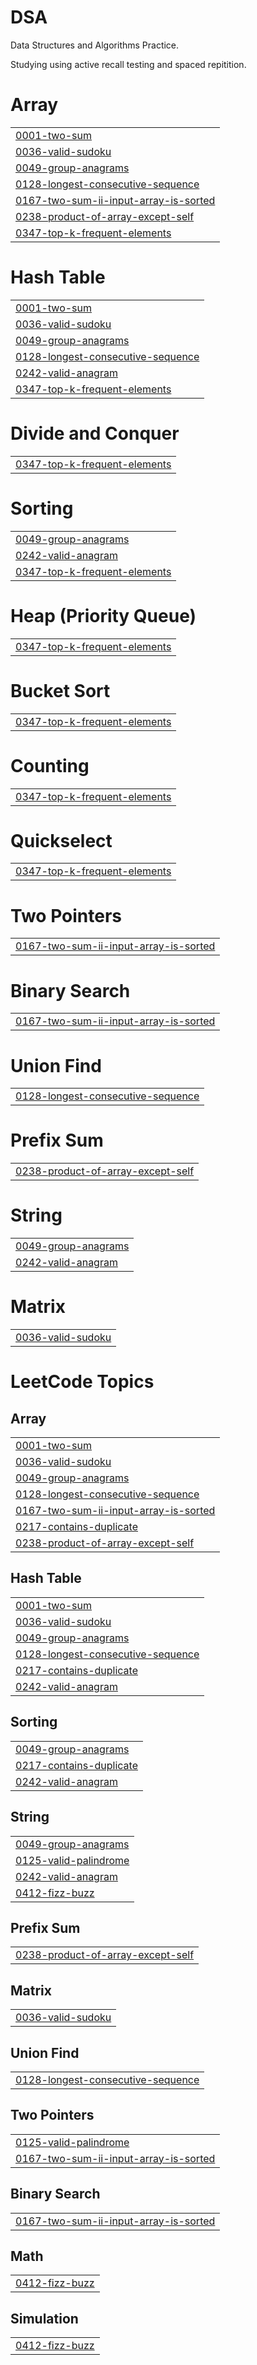 # DSA

Data Structures and Algorithms Practice.

Studying using active recall testing and spaced repitition.


# Array
|  |
| ------- |
| [0001-two-sum](https://github.com/gmadharh/dsa/tree/master/0001-two-sum) |
| [0036-valid-sudoku](https://github.com/gmadharh/dsa/tree/master/0036-valid-sudoku) |
| [0049-group-anagrams](https://github.com/gmadharh/dsa/tree/master/0049-group-anagrams) |
| [0128-longest-consecutive-sequence](https://github.com/gmadharh/dsa/tree/master/0128-longest-consecutive-sequence) |
| [0167-two-sum-ii-input-array-is-sorted](https://github.com/gmadharh/dsa/tree/master/0167-two-sum-ii-input-array-is-sorted) |
| [0238-product-of-array-except-self](https://github.com/gmadharh/dsa/tree/master/0238-product-of-array-except-self) |
| [0347-top-k-frequent-elements](https://github.com/gmadharh/dsa/tree/master/0347-top-k-frequent-elements) |
# Hash Table
|  |
| ------- |
| [0001-two-sum](https://github.com/gmadharh/dsa/tree/master/0001-two-sum) |
| [0036-valid-sudoku](https://github.com/gmadharh/dsa/tree/master/0036-valid-sudoku) |
| [0049-group-anagrams](https://github.com/gmadharh/dsa/tree/master/0049-group-anagrams) |
| [0128-longest-consecutive-sequence](https://github.com/gmadharh/dsa/tree/master/0128-longest-consecutive-sequence) |
| [0242-valid-anagram](https://github.com/gmadharh/dsa/tree/master/0242-valid-anagram) |
| [0347-top-k-frequent-elements](https://github.com/gmadharh/dsa/tree/master/0347-top-k-frequent-elements) |
# Divide and Conquer
|  |
| ------- |
| [0347-top-k-frequent-elements](https://github.com/gmadharh/dsa/tree/master/0347-top-k-frequent-elements) |
# Sorting
|  |
| ------- |
| [0049-group-anagrams](https://github.com/gmadharh/dsa/tree/master/0049-group-anagrams) |
| [0242-valid-anagram](https://github.com/gmadharh/dsa/tree/master/0242-valid-anagram) |
| [0347-top-k-frequent-elements](https://github.com/gmadharh/dsa/tree/master/0347-top-k-frequent-elements) |
# Heap (Priority Queue)
|  |
| ------- |
| [0347-top-k-frequent-elements](https://github.com/gmadharh/dsa/tree/master/0347-top-k-frequent-elements) |
# Bucket Sort
|  |
| ------- |
| [0347-top-k-frequent-elements](https://github.com/gmadharh/dsa/tree/master/0347-top-k-frequent-elements) |
# Counting
|  |
| ------- |
| [0347-top-k-frequent-elements](https://github.com/gmadharh/dsa/tree/master/0347-top-k-frequent-elements) |
# Quickselect
|  |
| ------- |
| [0347-top-k-frequent-elements](https://github.com/gmadharh/dsa/tree/master/0347-top-k-frequent-elements) |
# Two Pointers
|  |
| ------- |
| [0167-two-sum-ii-input-array-is-sorted](https://github.com/gmadharh/dsa/tree/master/0167-two-sum-ii-input-array-is-sorted) |
# Binary Search
|  |
| ------- |
| [0167-two-sum-ii-input-array-is-sorted](https://github.com/gmadharh/dsa/tree/master/0167-two-sum-ii-input-array-is-sorted) |
# Union Find
|  |
| ------- |
| [0128-longest-consecutive-sequence](https://github.com/gmadharh/dsa/tree/master/0128-longest-consecutive-sequence) |
# Prefix Sum
|  |
| ------- |
| [0238-product-of-array-except-self](https://github.com/gmadharh/dsa/tree/master/0238-product-of-array-except-self) |
# String
|  |
| ------- |
| [0049-group-anagrams](https://github.com/gmadharh/dsa/tree/master/0049-group-anagrams) |
| [0242-valid-anagram](https://github.com/gmadharh/dsa/tree/master/0242-valid-anagram) |
# Matrix
|  |
| ------- |
| [0036-valid-sudoku](https://github.com/gmadharh/dsa/tree/master/0036-valid-sudoku) |
<!---LeetCode Topics Start-->
# LeetCode Topics
## Array
|  |
| ------- |
| [0001-two-sum](https://github.com/gmadharh/dsa/tree/master/0001-two-sum) |
| [0036-valid-sudoku](https://github.com/gmadharh/dsa/tree/master/0036-valid-sudoku) |
| [0049-group-anagrams](https://github.com/gmadharh/dsa/tree/master/0049-group-anagrams) |
| [0128-longest-consecutive-sequence](https://github.com/gmadharh/dsa/tree/master/0128-longest-consecutive-sequence) |
| [0167-two-sum-ii-input-array-is-sorted](https://github.com/gmadharh/dsa/tree/master/0167-two-sum-ii-input-array-is-sorted) |
| [0217-contains-duplicate](https://github.com/gmadharh/dsa/tree/master/0217-contains-duplicate) |
| [0238-product-of-array-except-self](https://github.com/gmadharh/dsa/tree/master/0238-product-of-array-except-self) |
## Hash Table
|  |
| ------- |
| [0001-two-sum](https://github.com/gmadharh/dsa/tree/master/0001-two-sum) |
| [0036-valid-sudoku](https://github.com/gmadharh/dsa/tree/master/0036-valid-sudoku) |
| [0049-group-anagrams](https://github.com/gmadharh/dsa/tree/master/0049-group-anagrams) |
| [0128-longest-consecutive-sequence](https://github.com/gmadharh/dsa/tree/master/0128-longest-consecutive-sequence) |
| [0217-contains-duplicate](https://github.com/gmadharh/dsa/tree/master/0217-contains-duplicate) |
| [0242-valid-anagram](https://github.com/gmadharh/dsa/tree/master/0242-valid-anagram) |
## Sorting
|  |
| ------- |
| [0049-group-anagrams](https://github.com/gmadharh/dsa/tree/master/0049-group-anagrams) |
| [0217-contains-duplicate](https://github.com/gmadharh/dsa/tree/master/0217-contains-duplicate) |
| [0242-valid-anagram](https://github.com/gmadharh/dsa/tree/master/0242-valid-anagram) |
## String
|  |
| ------- |
| [0049-group-anagrams](https://github.com/gmadharh/dsa/tree/master/0049-group-anagrams) |
| [0125-valid-palindrome](https://github.com/gmadharh/dsa/tree/master/0125-valid-palindrome) |
| [0242-valid-anagram](https://github.com/gmadharh/dsa/tree/master/0242-valid-anagram) |
| [0412-fizz-buzz](https://github.com/gmadharh/dsa/tree/master/0412-fizz-buzz) |
## Prefix Sum
|  |
| ------- |
| [0238-product-of-array-except-self](https://github.com/gmadharh/dsa/tree/master/0238-product-of-array-except-self) |
## Matrix
|  |
| ------- |
| [0036-valid-sudoku](https://github.com/gmadharh/dsa/tree/master/0036-valid-sudoku) |
## Union Find
|  |
| ------- |
| [0128-longest-consecutive-sequence](https://github.com/gmadharh/dsa/tree/master/0128-longest-consecutive-sequence) |
## Two Pointers
|  |
| ------- |
| [0125-valid-palindrome](https://github.com/gmadharh/dsa/tree/master/0125-valid-palindrome) |
| [0167-two-sum-ii-input-array-is-sorted](https://github.com/gmadharh/dsa/tree/master/0167-two-sum-ii-input-array-is-sorted) |
## Binary Search
|  |
| ------- |
| [0167-two-sum-ii-input-array-is-sorted](https://github.com/gmadharh/dsa/tree/master/0167-two-sum-ii-input-array-is-sorted) |
## Math
|  |
| ------- |
| [0412-fizz-buzz](https://github.com/gmadharh/dsa/tree/master/0412-fizz-buzz) |
## Simulation
|  |
| ------- |
| [0412-fizz-buzz](https://github.com/gmadharh/dsa/tree/master/0412-fizz-buzz) |
<!---LeetCode Topics End-->